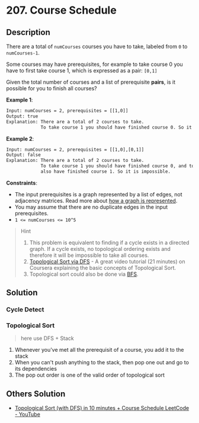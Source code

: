 # 207. Course Schedule

## Description

There are a total of `numCourses` courses you have to take, labeled from `0` to `numCourses-1`.

Some courses may have prerequisites, for example to take course 0 you have to first take course 1, which is expressed as a pair: `[0,1]`

Given the total number of courses and a list of prerequisite **pairs**, is it possible for you to finish all courses?

**Example 1**:

```txt
Input: numCourses = 2, prerequisites = [[1,0]]
Output: true
Explanation: There are a total of 2 courses to take.
             To take course 1 you should have finished course 0. So it is possible.
```

**Example 2**:

```txt
Input: numCourses = 2, prerequisites = [[1,0],[0,1]]
Output: false
Explanation: There are a total of 2 courses to take.
             To take course 1 you should have finished course 0, and to take course 0 you should
             also have finished course 1. So it is impossible.
```

**Constraints**:

* The input prerequisites is a graph represented by a list of edges, not adjacency matrices. Read more about [how a graph is represented](https://www.khanacademy.org/computing/computer-science/algorithms/graph-representation/a/representing-graphs).
* You may assume that there are no duplicate edges in the input prerequisites.
* `1 <= numCourses <= 10^5`

> Hint
>
> 1. This problem is equivalent to finding if a cycle exists in a directed graph. If a cycle exists, no topological ordering exists and therefore it will be impossible to take all courses.
> 2. [Topological Sort via DFS](https://class.coursera.org/algo-003/lecture/52) - A great video tutorial (21 minutes) on Coursera explaining the basic concepts of Topological Sort.
> 3. Topological sort could also be done via [BFS](http://en.wikipedia.org/wiki/Topological_sorting#Algorithms).

## Solution

### Cycle Detect

### Topological Sort

> here use DFS + Stack

1. Whenever you've met all the prerequisit of a course, you add it to the stack
2. When you can't push anything to the stack, then pop one out and go to its dependencies
3. The pop out order is one of the valid order of topological sort

## Others Solution

* [Topological Sort (with DFS) in 10 minutes + Course Schedule LeetCode - YouTube](https://www.youtube.com/watch?v=0LjVxtLnNOk)

